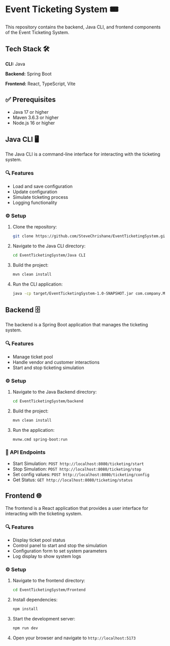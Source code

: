 # Event Ticketing System 🎟️

This repository contains the backend, Java CLI, and frontend components of the Event Ticketing System.


## Tech Stack 🛠️ 

**CLI:** Java

**Backend:** Spring Boot

**Frontend:** React, TypeScript, Vite


## ✅ Prerequisites 

- Java 17 or higher
- Maven 3.6.3 or higher
- Node.js 16 or higher

## Java CLI 🖥️

The Java CLI is a command-line interface for interacting with the ticketing system.

### 🔍 Features 

- Load and save configuration
- Update configuration
- Simulate ticketing process
- Logging functionality

### ⚙️ Setup

1. Clone the repository:

   ```sh
   git clone https://github.com/SteveChrishane/EventTicketingSystem.git
   ```

2. Navigate to the Java CLI directory:

   ```sh
   cd EventTicketingSystem/Java CLI
   ```

3. Build the project:

   ```sh
   mvn clean install
   ```

4. Run the CLI application:
   ```sh
   java -cp target/EventTicketingSystem-1.0-SNAPSHOT.jar com.company.Main
   ```


## Backend 🗄️

The backend is a Spring Boot application that manages the ticketing system.

### 🔍 Features

- Manage ticket pool
- Handle vendor and customer interactions
- Start and stop ticketing simulation

### ⚙️ Setup

1. Navigate to the Java Backend directory:

   ```sh
   cd EventTicketingSystem/backend
   ```

2. Build the project:

   ```sh
   mvn clean install
   ```

3. Run the application:
   ```sh
   mvnw.cmd spring-boot:run
   ```

### 🔗 API Endpoints
- Start Simulation: `POST http://localhost:8080/ticketing/start`
- Stop Simulation: `POST http://localhost:8080/ticketing/stop`
- Set config values: `POST http://localhost:8080/ticketing/config`
- Get Status: `GET http://localhost:8080/ticketing/status`

## Frontend 🌐

The frontend is a React application that provides a user interface for interacting with the ticketing system.

### 🔍 Features

- Display ticket pool status
- Control panel to start and stop the simulation
- Configuration form to set system parameters
- Log display to show system logs

### ⚙️ Setup

1. Navigate to the frontend directory:

   ```sh
   cd EventTicketingSystem/Frontend
   ```

2. Install dependencies:

   ```sh
   npm install
   ```

3. Start the development server:

   ```sh
   npm run dev
   ```

4. Open your browser and navigate to `http://localhost:5173`
